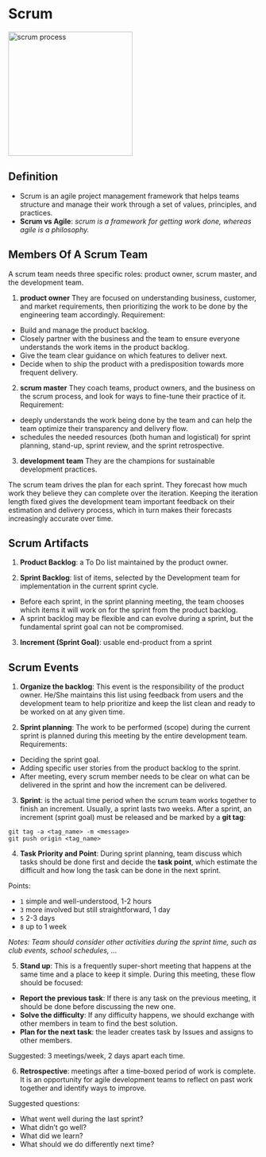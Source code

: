 # Scrum

<img src="https://github.com/gdsc-hcmut/working-process/assets/131350457/2b641f3f-7595-4b6d-9337-dfb5c67f203e" alt="scrum process" style="height:250px" />

## Definition

- Scrum is an agile project management framework that helps teams structure and manage their work through a set of values, principles, and practices.
- **Scrum vs Agile**: *scrum is a framework for getting work done, whereas agile is a philosophy.*

## Members Of A Scrum Team

A scrum team needs three specific roles: product owner, scrum master, and the development team.

1. **product owner**
They are focused on understanding business, customer, and market requirements, then prioritizing the work to be done by the engineering team accordingly. Requirement:

- Build and manage the product backlog.
- Closely partner with the business and the team to ensure everyone understands the work items in the product backlog.
- Give the team clear guidance on which features to deliver next.
- Decide when to ship the product with a predisposition towards more frequent delivery.

2. **scrum master**
They coach teams, product owners, and the business on the scrum process, and look for ways to fine-tune their practice of it. Requirement:

- deeply understands the work being done by the team and can help the team optimize their transparency and delivery flow.
- schedules the needed resources (both human and logistical) for sprint planning, stand-up, sprint review, and the sprint retrospective.

3. **development team**
They are the champions for sustainable development practices.

The scrum team drives the plan for each sprint. They forecast how much work they believe they can complete over the iteration. Keeping the iteration length fixed gives the development team important feedback on their estimation and delivery process, which in turn makes their forecasts increasingly accurate over time.

## Scrum Artifacts

1. **Product Backlog**: a To Do list maintained by the product owner.

2. **Sprint Backlog**: list of items, selected by the Development team for implementation in the current sprint cycle.

- Before each sprint, in the sprint planning meeting, the team chooses which items it will work on for the sprint from the product backlog.
- A sprint backlog may be flexible and can evolve during a sprint, but the fundamental sprint goal can not be compromised.

3. **Increment (Sprint Goal)**: usable end-product from a sprint

## Scrum Events

1. **Organize the backlog**: This event is the responsibility of the product owner. He/She maintains this list using feedback from users and the development team to help prioritize and keep the list clean and ready to be worked on at any given time.

2. **Sprint planning**: The work to be performed (scope) during the current sprint is planned during this meeting by the entire development team. Requirements:

- Deciding the sprint goal.
- Adding specific user stories from the product backlog to the sprint.
- After meeting, every scrum member needs to be clear on what can be delivered in the sprint and how the increment can be delivered.

3. **Sprint**: is the actual time period when the scrum team works together to finish an increment. Usually, a sprint lasts two weeks. After a sprint, an increment (sprint goal) must be released and be marked by a **git tag**:

```
git tag -a <tag_name> -m <message>
git push origin <tag_name>
```

4. **Task Priority and Point**:
During sprint planning, team discuss which tasks should be done first and decide the **task point**, which estimate the difficult and how long the task can be done in the next sprint.

Points:

- `1` simple and well-understood, 1-2 hours
- `3` more involved but still straightforward, 1 day
- `5` 2-3 days
- `8` up to 1 week

*Notes: Team should consider other activities during the sprint time, such as club events, school schedules, ...*

5. **Stand up**: This is a frequently super-short meeting that happens at the same time and a place to keep it simple. During this meeting, these flow should be focused:

- **Report the previous task**: If there is any task on the previous meeting, it should be done before discussing the new one.
- **Solve the difficulty**: If any difficulty happens, we should exchange with other members in team to find the best solution.
- **Plan for the next task**: the leader creates task by Issues and assigns to other members.

Suggested: 3 meetings/week, 2 days apart each time.

6. **Retrospective**: meetings after a time-boxed period of work is complete. It is an opportunity for agile development teams to reflect on past work together and identify ways to improve.

Suggested questions:

- What went well during the last sprint?
- What didn’t go well?
- What did we learn?
- What should we do differently next time?
